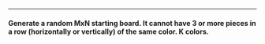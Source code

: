 ***
#### Generate a random MxN starting board. It cannot have 3 or more pieces in a row (horizontally or vertically) of the same color. K colors.

